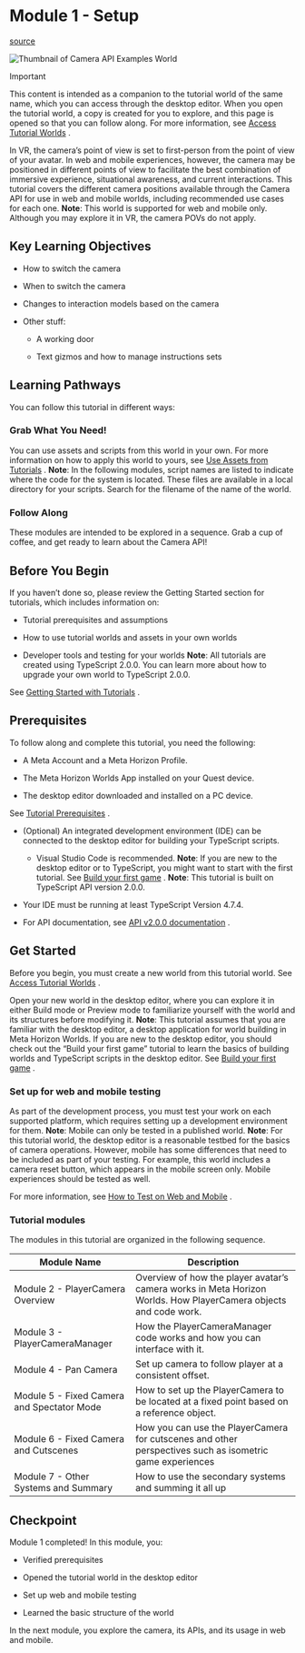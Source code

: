 # Module 1 - Setup

[source](https://developers.meta.com/horizon-worlds/learn/documentation/tutorial-worlds/camera-api-examples-tutorial/module-1-setup)

![Thumbnail of Camera API Examples World](https://scontent.flba1-1.fna.fbcdn.net/v/t39.2365-6/473631823_632772149260740_360189898514370635_n.png?_nc_cat=110&ccb=1-7&_nc_sid=e280be&_nc_ohc=DkxnbFOIzCwQ7kNvwEMygar&_nc_oc=Adn7QUI_zzzoV0KKb8jAlodIO7rwsiNFythj3bAVdi8qXNamXui4QJ9WzAOrnAtIrdU&_nc_zt=14&_nc_ht=scontent.flba1-1.fna&_nc_gid=ZSEwinDBiacK2_3zp_I1Bg&oh=00_AfSUseEiZVGtkaN0zd1k9h4XqSpmqan2DufWQjad8YZ0Ig&oe=689BB0CD)

Important

This content is intended as a companion to the tutorial world of the same name, which you can access through the desktop editor. When you open the tutorial world, a copy is created for you to explore, and this page is opened so that you can follow along. For more information, see [Access Tutorial Worlds](https://developers.meta.com/horizon-worlds/learn/documentation/tutorial-worlds/getting-started-with-tutorials/access-tutorial-worlds) .

In VR, the camera’s point of view is set to first-person from the point of view of your avatar. In web and mobile experiences, however, the camera may be positioned in different points of view to facilitate the best combination of immersive experience, situational awareness, and current interactions. This tutorial covers the different camera positions available through the Camera API for use in web and mobile worlds, including recommended use cases for each one. **Note**: This world is supported for web and mobile only. Although you may explore it in VR, the camera POVs do not apply.

## Key Learning Objectives

*   How to switch the camera
    

*   When to switch the camera
    

*   Changes to interaction models based on the camera
    

*   Other stuff:
    
    *   A working door
        
    
    *   Text gizmos and how to manage instructions sets
        

## Learning Pathways

You can follow this tutorial in different ways:

### Grab What You Need!

You can use assets and scripts from this world in your own. For more information on how to apply this world to yours, see [Use Assets from Tutorials](/horizon-worlds/learn/documentation/tutorial-worlds/getting-started-with-tutorials/use-assets-from-tutorials) . **Note**: In the following modules, script names are listed to indicate where the code for the system is located. These files are available in a local directory for your scripts. Search for the filename of the name of the world.

### Follow Along

These modules are intended to be explored in a sequence. Grab a cup of coffee, and get ready to learn about the Camera API!

## Before You Begin

If you haven’t done so, please review the Getting Started section for tutorials, which includes information on:

*   Tutorial prerequisites and assumptions

*   How to use tutorial worlds and assets in your own worlds

*   Developer tools and testing for your worlds **Note**: All tutorials are created using TypeScript 2.0.0. You can learn more about how to upgrade your own world to TypeScript 2.0.0.

See [Getting Started with Tutorials](/horizon-worlds/learn/documentation/tutorial-worlds/getting-started-with-tutorials/tutorial-prerequisites) .

## Prerequisites

To follow along and complete this tutorial, you need the following:

*   A Meta Account and a Meta Horizon Profile.
    

*   The Meta Horizon Worlds App installed on your Quest device.
    

*   The desktop editor downloaded and installed on a PC device.
    

See [Tutorial Prerequisites](/horizon-worlds/learn/documentation/tutorial-worlds/getting-started-with-tutorials/tutorial-prerequisites) .

*   (Optional) An integrated development environment (IDE) can be connected to the desktop editor for building your TypeScript scripts.
    
    *   Visual Studio Code is recommended. **Note**: If you are new to the desktop editor or to TypeScript, you might want to start with the first tutorial. See [Build your first game](/horizon-worlds/learn/documentation/tutorial-worlds/getting-started-with-tutorials/tutorial-prerequisites) . **Note**: This tutorial is built on TypeScript API version 2.0.0.

*   Your IDE must be running at least TypeScript Version 4.7.4.
    

*   For API documentation, see [API v2.0.0 documentation](https://horizon.meta.com/resources/scripting-api/index.md/?api_version=2.0.0) .
    

## Get Started

Before you begin, you must create a new world from this tutorial world. See [Access Tutorial Worlds](/horizon-worlds/learn/documentation/tutorial-worlds/getting-started-with-tutorials/access-tutorial-worlds) .

Open your new world in the desktop editor, where you can explore it in either Build mode or Preview mode to familiarize yourself with the world and its structures before modifying it. **Note**: This tutorial assumes that you are familiar with the desktop editor, a desktop application for world building in Meta Horizon Worlds. If you are new to the desktop editor, you should check out the “Build your first game” tutorial to learn the basics of building worlds and TypeScript scripts in the desktop editor. See [Build your first game](/horizon-worlds/learn/documentation/tutorial-worlds/build-your-first-game/module-1-build-your-first-game) .

### Set up for web and mobile testing

As part of the development process, you must test your work on each supported platform, which requires setting up a development environment for them. **Note**: Mobile can only be tested in a published world. **Note**: For this tutorial world, the desktop editor is a reasonable testbed for the basics of camera operations. However, mobile has some differences that need to be included as part of your testing. For example, this world includes a camera reset button, which appears in the mobile screen only. Mobile experiences should be tested as well.

For more information, see [How to Test on Web and Mobile](/horizon-worlds/learn/documentation/create-for-web-and-mobile/how-to-test-on-web-and-mobile) .

### Tutorial modules

The modules in this tutorial are organized in the following sequence.

| Module Name | Description |
| --- | --- |
| Module 2 - PlayerCamera Overview | Overview of how the player avatar’s camera works in Meta Horizon Worlds. How PlayerCamera objects and code work. |
| Module 3 - PlayerCameraManager | How the PlayerCameraManager code works and how you can interface with it. |
| Module 4 - Pan Camera | Set up camera to follow player at a consistent offset. |
| Module 5 - Fixed Camera and Spectator Mode | How to set up the PlayerCamera to be located at a fixed point based on a reference object. |
| Module 6 - Fixed Camera and Cutscenes | How you can use the PlayerCamera for cutscenes and other perspectives such as isometric game experiences |
| Module 7 - Other Systems and Summary | How to use the secondary systems and summing it all up |

## Checkpoint

Module 1 completed! In this module, you:

*   Verified prerequisites
    

*   Opened the tutorial world in the desktop editor
    

*   Set up web and mobile testing
    

*   Learned the basic structure of the world
    

In the next module, you explore the camera, its APIs, and its usage in web and mobile.

 

 

 

 

 

 

 

 

 

 

 

 

 

 

 

 

 

 

 

 

 

 

 

 

 

 

 

 

 

 

 

 

 

 

 

 

 

 

 

 

 

 

 

 

 

 

 

 